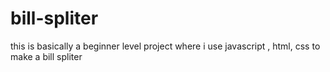# bill-spliter
this is basically a beginner level project where i use javascript , html, css to make a bill spliter
